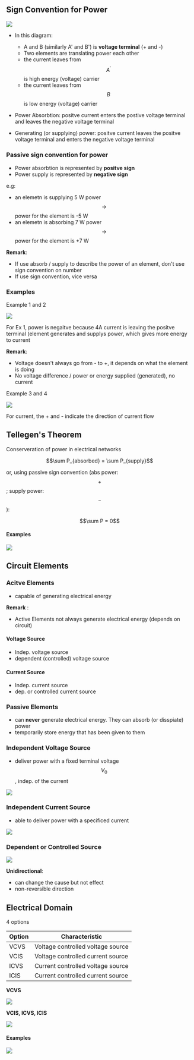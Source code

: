 ## Sign Convention for Power

![](img_1.png)

- In this diagram:
	- A and B (similarly A' and B') is **voltage terminal** (+ and -)
	- Two elements are translating power each other
	- the current leaves from $$A^{'}$$ is high energy (voltage) carrier
	- the current leaves from $$B$$ is low energy (voltage) carrier

- Power Absorbtion: positve current enters the postive voltage terminal and leaves the negative voltage terminal

- Generating (or supplying) power: positve current leaves the positve voltage terminal and enters the negative voltage terminal

### Passive sign convention for power

- Power absorbtion is represented by **positve sign**
- Power supply is represented by **negative sign**

e.g:
- an elemetn is supplying 5 W power $$\rightarrow$$ power for the element is -5 W
- an elemetn is absorbing 7 W power $$\rightarrow$$ power for the element is +7 W


**Remark**:
- If use absorb / supply to describe the power of an element, don't use sign convention on number
- If use sign convention, vice versa

### Examples

Example 1 and 2

![](img_2.png)

For Ex 1, power is negaitve because 4A current is leaving the positve terminal (element generates and supplys power, which gives more energy to current

**Remark**:
- Voltage doesn't always go from - to +, it depends on what the element is doing
- No voltage difference / power or energy supplied (generated), no current

Example 3 and 4

![](img_3.png)

For current, the + and - indicate the direction of current flow

## Tellegen's Theorem

Conserveration of power in electrical networks

<center>$$\sum P_{absorbed} = \sum P_{supply}$$</center>

or, using passive sign convention (abs power: $$+$$; supply power: $$-$$):

<center>$$\sum P = 0$$</center>

#### Examples

![](img_4.png)

## Circuit Elements

### Acitve Elements

- capable of generating electrical energy

**Remark** :
- Active Elements not always generate electrical energy (depends on circuit)

#### Voltage Source 
- Indep. voltage source
- dependent (controlled) voltage source

#### Current Source

- Indep. current source
- dep. or controlled current source


### Passive Elements

- can **never** generate electrical energy. They can absorb (or disspiate) power
- temporarily store energy that has been given to them

### Independent Voltage Source

- deliver power with a fixed terminal voltage $$V_0$$, indep. of the current

![](img_5.png)

### Independent Current Source

- able to deliver power with a specificed current

![](img_6.png)

### Dependent or Controlled Source

![](img_7.png)

**Unidirectional**:
- can change the cause but not effect
- non-reversible direction

## Electrical Domain

4 options

| Option | Characteristic                    |
|--------|-----------------------------------|
| VCVS   | Voltage controlled voltage source |
| VCIS   | Voltage controlled current source |
| ICVS   | Current controlled voltage source |
| ICIS   | Current controlled current source |

**VCVS** 

![](img_8.png)

**VCIS, ICVS, ICIS** 

![](img_9.png)

#### Examples

![](img_10.png)
